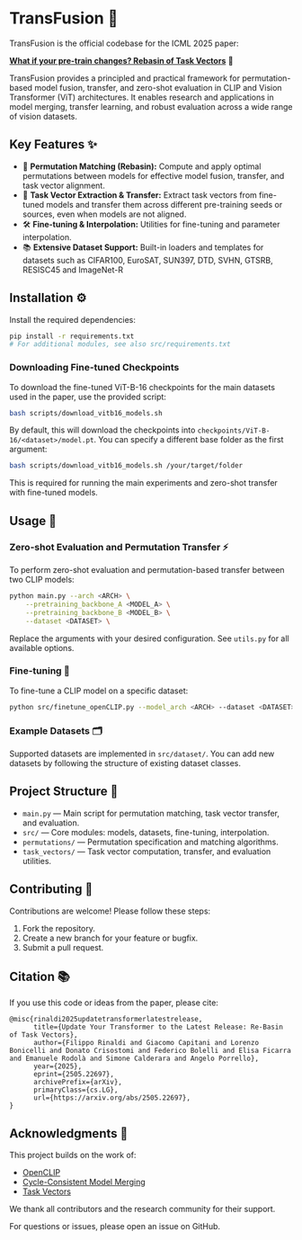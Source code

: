 # TransFusion 🚀
TransFusion is the official codebase for the ICML 2025 paper:

**[What if your pre-train changes? Rebasin of Task Vectors](https://arxiv.org/abs/2505.22697)** 📝

TransFusion provides a principled and practical framework for permutation-based model fusion, transfer, and zero-shot evaluation in CLIP and Vision Transformer (ViT) architectures. It enables research and applications in model merging, transfer learning, and robust evaluation across a wide range of vision datasets.


## Key Features ✨

- 🔄 **Permutation Matching (Rebasin):** Compute and apply optimal permutations between models for effective model fusion, transfer, and task vector alignment.
- 🧭 **Task Vector Extraction & Transfer:** Extract task vectors from fine-tuned models and transfer them across different pre-training seeds or sources, even when models are not aligned.
- 🛠️ **Fine-tuning & Interpolation:** Utilities for fine-tuning and parameter interpolation.
- 📚 **Extensive Dataset Support:** Built-in loaders and templates for datasets such as CIFAR100, EuroSAT, SUN397, DTD, SVHN, GTSRB, RESISC45 and ImageNet-R



## Installation ⚙️

Install the required dependencies:

```bash
pip install -r requirements.txt
# For additional modules, see also src/requirements.txt
```

### Downloading Fine-tuned Checkpoints

To download the fine-tuned ViT-B-16 checkpoints for the main datasets used in the paper, use the provided script:

```bash
bash scripts/download_vitb16_models.sh
```

By default, this will download the checkpoints into `checkpoints/ViT-B-16/<dataset>/model.pt`. You can specify a different base folder as the first argument:

```bash
bash scripts/download_vitb16_models.sh /your/target/folder
```

This is required for running the main experiments and zero-shot transfer with fine-tuned models.



## Usage 🧪


### Zero-shot Evaluation and Permutation Transfer ⚡

To perform zero-shot evaluation and permutation-based transfer between two CLIP models:

```bash
python main.py --arch <ARCH> \
    --pretraining_backbone_A <MODEL_A> \
    --pretraining_backbone_B <MODEL_B> \
    --dataset <DATASET> \
```

Replace the arguments with your desired configuration. See `utils.py` for all available options.


### Fine-tuning 🔧

To fine-tune a CLIP model on a specific dataset:

```bash
python src/finetune_openCLIP.py --model_arch <ARCH> --dataset <DATASET> --num_steps <STEPS> --lr <LR> --batch_size <BATCH_SIZE> --wandb_project <WANDB_PROJECT>
```


### Example Datasets 🗂️

Supported datasets are implemented in `src/dataset/`. You can add new datasets by following the structure of existing dataset classes.



## Project Structure 📁

- `main.py` — Main script for permutation matching, task vector transfer, and evaluation.
- `src/` — Core modules: models, datasets, fine-tuning, interpolation.
- `permutations/` — Permutation specification and matching algorithms.
- `task_vectors/` — Task vector computation, transfer, and evaluation utilities.


## Contributing 🤝

Contributions are welcome! Please follow these steps:

1. Fork the repository.
2. Create a new branch for your feature or bugfix.
3. Submit a pull request.


## Citation 📚

If you use this code or ideas from the paper, please cite:

```
@misc{rinaldi2025updatetransformerlatestrelease,
      title={Update Your Transformer to the Latest Release: Re-Basin of Task Vectors}, 
      author={Filippo Rinaldi and Giacomo Capitani and Lorenzo Bonicelli and Donato Crisostomi and Federico Bolelli and Elisa Ficarra and Emanuele Rodolà and Simone Calderara and Angelo Porrello},
      year={2025},
      eprint={2505.22697},
      archivePrefix={arXiv},
      primaryClass={cs.LG},
      url={https://arxiv.org/abs/2505.22697}, 
}
```

## Acknowledgments 🙏

This project builds on the work of:

- [OpenCLIP](https://github.com/mlfoundations/open_clip)  
- [Cycle-Consistent Model Merging](https://github.com/crisostomi/cycle-consistent-model-merging)  
- [Task Vectors](https://github.com/mlfoundations/task_vectors)  

We thank all contributors and the research community for their support.

For questions or issues, please open an issue on GitHub.